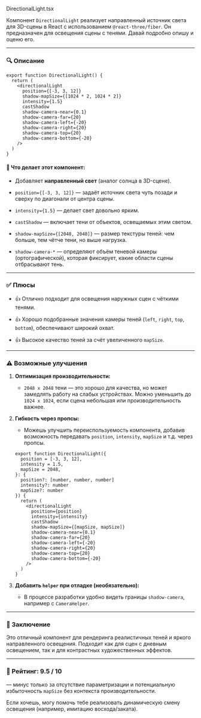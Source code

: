 DirectionalLight.tsx

Компонент `DirectionalLight` реализует направленный источник света для 3D-сцены в React с использованием `@react-three/fiber`. Он предназначен для освещения сцены с тенями. Давай подробно опишу и оценю его.

---

### 🔍 **Описание**

```tsx
export function DirectionalLight() {
  return (
    <directionalLight
      position={[-3, 3, 12]}
      shadow-mapSize={[1024 * 2, 1024 * 2]}
      intensity={1.5}
      castShadow
      shadow-camera-near={0.1}
      shadow-camera-far={20}
      shadow-camera-left={-20}
      shadow-camera-right={20}
      shadow-camera-top={20}
      shadow-camera-bottom={-20}
    />
  )
}
```

#### 🔦 Что делает этот компонент:

- Добавляет **направленный свет** (аналог солнца в 3D-сцене).
    
- `position={[-3, 3, 12]}` — задаёт источник света чуть позади и сверху по диагонали от центра сцены.
    
- `intensity={1.5}` — делает свет довольно ярким.
    
- `castShadow` — включает тени от объектов, освещаемых этим светом.
    
- `shadow-mapSize={[2048, 2048]}` — размер текстуры теней: чем больше, тем чётче тени, но выше нагрузка.
    
- `shadow-camera-*` — определяют объём теневой камеры (ортографической), которая фиксирует, какие области сцены отбрасывают тень.
    

---

### ✅ **Плюсы**

- 👍 Отлично подходит для освещения наружных сцен с чёткими тенями.
    
- 👍 Хорошо подобранные значения камеры теней (`left`, `right`, `top`, `bottom`), обеспечивают широкий охват.
    
- 👍 Высокое качество теней за счёт увеличенного `mapSize`.
    

---

### ⚠️ **Возможные улучшения**

1. **Оптимизация производительности:**
    
    - `2048 x 2048` тени — это хорошо для качества, но может замедлять работу на слабых устройствах. Можно уменьшить до `1024 x 1024`, если сцена небольшая или производительность важнее.
        
2. **Гибкость через пропсы:**
    
    - Можешь улучшить переиспользуемость компонента, добавив возможность передавать `position`, `intensity`, `mapSize` и т.д. через пропсы.
        
    
    ```tsx
    export function DirectionalLight({
      position = [-3, 3, 12],
      intensity = 1.5,
      mapSize = 2048,
    }: {
      position?: [number, number, number]
      intensity?: number
      mapSize?: number
    }) {
      return (
        <directionalLight
          position={position}
          intensity={intensity}
          castShadow
          shadow-mapSize={[mapSize, mapSize]}
          shadow-camera-near={0.1}
          shadow-camera-far={20}
          shadow-camera-left={-20}
          shadow-camera-right={20}
          shadow-camera-top={20}
          shadow-camera-bottom={-20}
        />
      )
    }
    ```
    
3. **Добавить `helper` при отладке (необязательно):**
    
    - В процессе разработки удобно видеть границы `shadow-camera`, например с `CameraHelper`.
        

---

### 🧠 Заключение

Это отличный компонент для рендеринга реалистичных теней и яркого направленного освещения. Подходит как для сцен с дневным освещением, так и для контрастных художественных эффектов.

---

### 🔧 Рейтинг: **9.5 / 10**

— минус только за отсутствие параметризации и потенциальную избыточность `mapSize` без контекста производительности.

Если хочешь, могу помочь тебе реализовать динамическую смену освещения (например, имитацию восхода/заката).